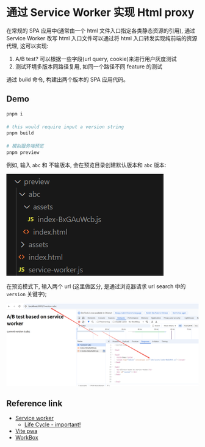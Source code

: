 # 通过 Service Worker 实现 Html proxy

在常规的 SPA 应用中(通常由一个 html 文件入口指定各类静态资源的引用), 通过 Service Worker 改写 html 入口文件可以通过将 html 入口转发实现纯前端的资源代理, 这可以实现:

1. A/B test? 可以根据一些字段(url query, cookie)来进行用户灰度测试
2. 测试环境多版本同路径复用, 如同一个路径不同 feature 的测试

通过 build 命令, 构建出两个版本的 SPA 应用代码。

## Demo

```sh
pnpm i

# this would require input a version string
pnpm build

# 模拟服务端预览
pnpm preview
```

例如, 输入 `abc` 和 不输版本, 会在预览目录创建默认版本和 `abc` 版本:

![alt text](./assets/1.png)

在预览模式下, 输入两个 url (这里做区分, 是通过浏览器请求 url search 中的 `version` 关键字);

![alt text](./assets/2.png)

## Reference link

- [Service worker](https://developer.mozilla.org/zh-CN/docs/Web/API/Service_Worker_API)
  - [Life Cycle - important!](https://web.dev/articles/service-worker-lifecycle)
- [Vite pwa](https://vite-pwa-org.netlify.app/)
- [WorkBox](https://developer.chrome.google.cn/docs/workbox/what-is-workbox)

